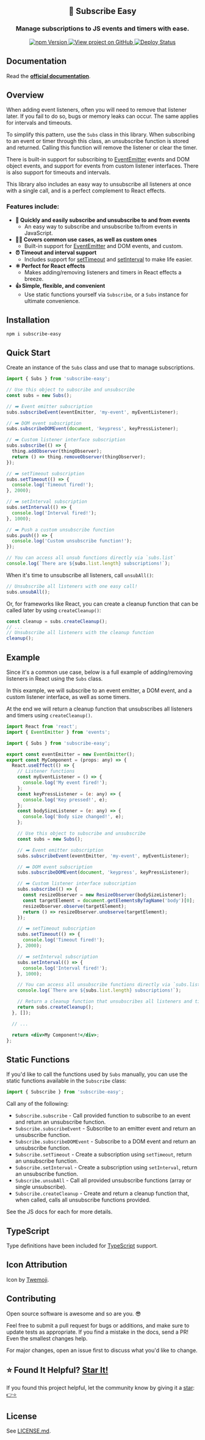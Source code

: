 <h2 align="center">
  🔔 Subscribe Easy
</h2>

<h3 align="center">
  Manage subscriptions to JS events and timers with ease.
</h3>
<p align="center">
  <a href="https://badge.fury.io/js/subscribe-easy" target="_blank" rel="noopener noreferrer">
    <img src="https://badge.fury.io/js/subscribe-easy.svg" alt="npm Version" />
  </a>
  <a href="https://github.com/justinmahar/subscribe-easy/" target="_blank" rel="noopener noreferrer">
    <img src="https://img.shields.io/badge/GitHub-Source-success" alt="View project on GitHub" />
  </a>
  <a href="https://github.com/justinmahar/subscribe-easy/actions?query=workflow%3ADeploy" target="_blank" rel="noopener noreferrer">
    <img src="https://github.com/justinmahar/subscribe-easy/workflows/Deploy/badge.svg" alt="Deploy Status" />
  </a>
</p>

## Documentation

Read the **[official documentation](https://justinmahar.github.io/subscribe-easy/)**.

## Overview

When adding event listeners, often you will need to remove that listener later. If you fail to do so, bugs or memory leaks can occur. The same applies for intervals and timeouts.

To simplify this pattern, use the `Subs` class in this library. When subscribing to an event or timer through this class, an unsubscribe function is stored and returned. Calling this function will remove the listener or clear the timer.

There is built-in support for subscribing to [EventEmitter](https://nodejs.org/api/events.html#class-eventemitter) events and DOM object events, and support for events from custom listener interfaces. There is also support for timeouts and intervals.

This library also includes an easy way to unsubscribe all listeners at once with a single call, and is a perfect complement to React effects.

### Features include:

- **🔔 Quickly and easily subscribe and unsubscribe to and from events**
  - An easy way to subscribe and unsubscribe to/from events in JavaScript.
- **💁‍♀️ Covers common use cases, as well as custom ones**
  - Built-in support for [EventEmitter](https://nodejs.org/api/events.html#class-eventemitter) and DOM events, and custom.
- **⏰ Timeout and interval support**
  - Includes support for [setTimeout](https://developer.mozilla.org/en-US/docs/Web/API/setTimeout) and [setInterval](https://developer.mozilla.org/en-US/docs/Web/API/setInterval) to make life easier.
- **⚛️ Perfect for React effects**
  - Makes adding/removing listeners and timers in React effects a breeze.
- **👍 Simple, flexible, and convenient**
  - Use static functions yourself via `Subscribe`, or a `Subs` instance for ultimate convenience.

## Installation

```
npm i subscribe-easy
```

## Quick Start

Create an instance of the `Subs` class and use that to manage subscriptions.

```jsx
import { Subs } from 'subscribe-easy';
```

```jsx
// Use this object to subscribe and unsubscribe
const subs = new Subs();

// ➡️ Event emitter subscription
subs.subscribeEvent(eventEmitter, 'my-event', myEventListener);

// ➡️ DOM event subscription
subs.subscribeDOMEvent(document, 'keypress', keyPressListener);

// ➡️ Custom listener interface subscription
subs.subscribe(() => {
  thing.addObserver(thingObserver);
  return () => thing.removeObserver(thingObserver);
});

// ➡️ setTimeout subscription
subs.setTimeout(() => {
  console.log('Timeout fired!');
}, 2000);

// ➡️ setInterval subscription
subs.setInterval(() => {
  console.log('Interval fired!');
}, 1000);

// ➡️ Push a custom unsubscribe function
subs.push(() => {
  console.log('Custom unsubscribe function!');
});

// You can access all unsub functions directly via `subs.list`
console.log(`There are ${subs.list.length} subscriptions!`);
```

When it's time to unsubscribe all listeners, call `unsubAll()`:

```jsx
// Unsubscribe all listeners with one easy call!
subs.unsubAll();
```

Or, for frameworks like React, you can create a cleanup function that can be called later by using `createCleanup()`:

```jsx
const cleanup = subs.createCleanup();
// ...
// Unsubscribe all listeners with the cleanup function
cleanup();
```

## Example

Since it's a common use case, below is a full example of adding/removing listeners in React using the `Subs` class.

In this example, we will subscribe to an event emitter, a DOM event, and a custom listener interface, as well as some
timers. 

At the end we will return a cleanup function that unsubscribes all listeners and timers using `createCleanup()`.

```jsx
import React from 'react';
import { EventEmitter } from 'events';

import { Subs } from 'subscribe-easy';

export const eventEmitter = new EventEmitter();
export const MyComponent = (props: any) => {
  React.useEffect(() => {
    // Listener functions
    const myEventListener = () => {
      console.log('My event fired!');
    };
    const keyPressListener = (e: any) => {
      console.log('Key pressed!', e);
    };
    const bodySizeListener = (e: any) => {
      console.log('Body size changed!', e);
    };

    // Use this object to subscribe and unsubscribe
    const subs = new Subs();

    // ➡️ Event emitter subscription
    subs.subscribeEvent(eventEmitter, 'my-event', myEventListener);

    // ➡️ DOM event subscription
    subs.subscribeDOMEvent(document, 'keypress', keyPressListener);

    // ➡️ Custom listener interface subscription
    subs.subscribe(() => {
      const resizeObserver = new ResizeObserver(bodySizeListener);
      const targetElement = document.getElementsByTagName('body')[0];
      resizeObserver.observe(targetElement);
      return () => resizeObserver.unobserve(targetElement);
    });

    // ➡️ setTimeout subscription
    subs.setTimeout(() => {
      console.log('Timeout fired!');
    }, 2000);

    // ➡️ setInterval subscription
    subs.setInterval(() => {
      console.log('Interval fired!');
    }, 1000);

    // You can access all unsubscribe functions directly via `subs.list`
    console.log(`There are ${subs.list.length} subscriptions!`);

    // Return a cleanup function that unsubscribes all listeners and timers
    return subs.createCleanup();
  }, []);

  // ...

  return <div>My Component!</div>;
};
```

## Static Functions

If you'd like to call the functions used by `Subs` manually, you can use the static functions available in the `Subscribe` class:

```js
import { Subscribe } from 'subscribe-easy';
```

Call any of the following:

- `Subscribe.subscribe` - Call provided function to subscribe to an event and return an unsubscribe function.
- `Subscribe.subscribeEvent` - Subscribe to an emitter event and return an unsubscribe function.
- `Subscribe.subscribeDOMEvent` - Subscribe to a DOM event and return an unsubscribe function.
- `Subscribe.setTimeout` - Create a subscription using `setTimeout`, return an unsubscribe function.
- `Subscribe.setInterval` - Create a subscription using `setInterval`, return an unsubscribe function.
- `Subscribe.unsubAll` - Call all provided unsubscribe functions (array or single unsubscribe).
- `Subscribe.createCleanup` - Create and return a cleanup function that, when called, calls all unsubscribe functions provided.

See the JS docs for each for more details.

## TypeScript

Type definitions have been included for [TypeScript](https://www.typescriptlang.org/) support.

## Icon Attribution

Icon by [Twemoji](https://github.com/twitter/twemoji).

## Contributing

Open source software is awesome and so are you. 😎

Feel free to submit a pull request for bugs or additions, and make sure to update tests as appropriate. If you find a mistake in the docs, send a PR! Even the smallest changes help.

For major changes, open an issue first to discuss what you'd like to change.

## ⭐ Found It Helpful? [Star It!](https://github.com/justinmahar/subscribe-easy/stargazers)

If you found this project helpful, let the community know by giving it a [star](https://github.com/justinmahar/subscribe-easy/stargazers): [👉⭐](https://github.com/justinmahar/subscribe-easy/stargazers)

## License

See [LICENSE.md](https://justinmahar.github.io/subscribe-easy/?path=/story/license--page).